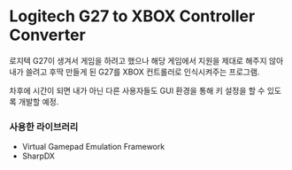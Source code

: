# Logitech G27 to XBOX Controller Converter

로지텍 G27이 생겨서 게임을 하려고 했으나 해당 게임에서 지원을 제대로 해주지 않아 내가 쓸려고 후딱 만들게 된 G27를 XBOX 컨트롤러로 인식시켜주는 프로그램.

차후에 시간이 되면 내가 아닌 다른 사용자들도 GUI 환경을 통해 키 설정을 할 수 있도록 개발할 예정.

### 사용한 라이브러리
- Virtual Gamepad Emulation Framework
- SharpDX
